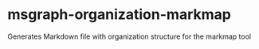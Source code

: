 # msgraph-organization-markmap
Generates Markdown file with organization structure for the markmap tool
